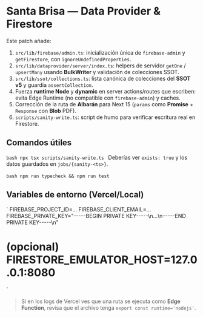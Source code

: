 # Santa Brisa — Data Provider & Firestore

Este patch añade:

1. `src/lib/firebase/admin.ts`: inicialización única de `firebase-admin` y `getFirestore`, con `ignoreUndefinedProperties`.
2. `src/lib/dataprovider/server/index.ts`: helpers de servidor `getOne` / `upsertMany` usando **BulkWriter** y validación de colecciones SSOT.
3. `src/lib/ssot/collections.ts`: lista canónica de colecciones del **SSOT v5** y guardia `assertCollection`.
4. Fuerza **runtime Node** y **dynamic** en server actions/routes que escriben: evita Edge Runtime (no compatible con `firebase-admin`) y caches.
5. Corrección de la ruta de **Albarán** para Next 15 (`params` como **Promise** + `Response` con **Blob** PDF).
6. `scripts/sanity-write.ts`: script de humo para verificar escritura real en Firestore.

## Comandos útiles
`‍`‍`bash
npx tsx scripts/sanity-write.ts
`‍`‍`
Deberías ver `exists: true` y los datos guardados en `jobs/{sanity-<ts>}`.

`‍`‍`bash
npm run typecheck && npm run test
`‍`‍`

## Variables de entorno (Vercel/Local)
`‍`‍`
FIREBASE_PROJECT_ID=...
FIREBASE_CLIENT_EMAIL=...
FIREBASE_PRIVATE_KEY="-----BEGIN PRIVATE KEY-----\n...\n-----END PRIVATE KEY-----\n"
# (opcional) FIRESTORE_EMULATOR_HOST=127.0.0.1:8080
`‍`‍`

> Si en los logs de Vercel ves que una ruta se ejecuta como **Edge Function**, revisa que el archivo tenga `export const runtime='nodejs'`.
